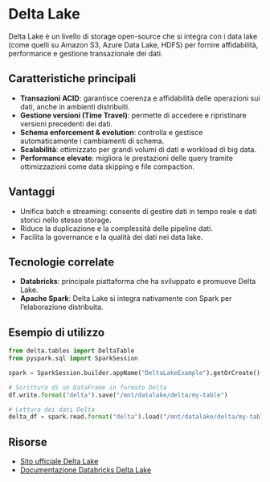 # Delta Lake

Delta Lake è un livello di storage open-source che si integra con i data lake (come quelli su Amazon S3, Azure Data Lake, HDFS) per fornire affidabilità, performance e gestione transazionale dei dati.

## Caratteristiche principali

- **Transazioni ACID**: garantisce coerenza e affidabilità delle operazioni sui dati, anche in ambienti distribuiti.
- **Gestione versioni (Time Travel)**: permette di accedere e ripristinare versioni precedenti dei dati.
- **Schema enforcement & evolution**: controlla e gestisce automaticamente i cambiamenti di schema.
- **Scalabilità**: ottimizzato per grandi volumi di dati e workload di big data.
- **Performance elevate**: migliora le prestazioni delle query tramite ottimizzazioni come data skipping e file compaction.

## Vantaggi

- Unifica batch e streaming: consente di gestire dati in tempo reale e dati storici nello stesso storage.
- Riduce la duplicazione e la complessità delle pipeline dati.
- Facilita la governance e la qualità dei dati nei data lake.

## Tecnologie correlate

- **Databricks**: principale piattaforma che ha sviluppato e promuove Delta Lake.
- **Apache Spark**: Delta Lake si integra nativamente con Spark per l’elaborazione distribuita.

## Esempio di utilizzo

```python
from delta.tables import DeltaTable
from pyspark.sql import SparkSession

spark = SparkSession.builder.appName("DeltaLakeExample").getOrCreate()

# Scrittura di un DataFrame in formato Delta
df.write.format("delta").save("/mnt/datalake/delta/my-table")

# Lettura dei dati Delta
delta_df = spark.read.format("delta").load("/mnt/datalake/delta/my-table")
```

## Risorse

- [Sito ufficiale Delta Lake](https://delta.io/)
- [Documentazione Databricks Delta Lake](https://docs.databricks.com/delta/)